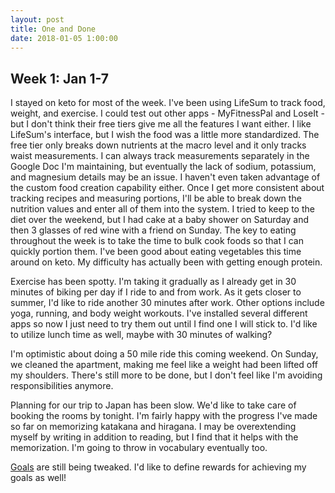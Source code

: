 ```yaml
---
layout: post
title: One and Done
date: 2018-01-05 1:00:00
---
```


## Week 1: Jan 1-7

I stayed on keto for most of the week.  I've been using LifeSum to track food, weight, and exercise.  I could test out other apps - MyFitnessPal and LoseIt - but I don't think their free tiers give me all the features I want either.  I like LifeSum's interface, but I wish the food was a little more standardized.  The free tier only breaks down nutrients at the macro level and it only tracks waist measurements.  I can always track measurements separately in the Google Doc I'm maintaining, but eventually the lack of sodium, potassium, and magnesium details may be an issue.  I haven't even taken advantage of the custom food creation capability either.  Once I get more consistent about tracking recipes and measuring portions, I'll be able to break down the nutrition values and enter all of them into the system.  I tried to keep to the diet over the weekend, but I had cake at a baby shower on Saturday and then 3 glasses of red wine with a friend on Sunday.  The key to eating throughout the week is to take the time to bulk cook foods so that I can quickly portion them.  I've been good about eating vegetables this time around on keto.  My difficulty has actually been with getting enough protein.

Exercise has been spotty.  I'm taking it gradually as I already get in 30 minutes of biking per day if I ride to and from work.  As it gets closer to summer, I'd like to ride another 30 minutes after work.  Other options include yoga, running, and body weight workouts.  I've installed several different apps so now I just need to try them out until I find one I will stick to.  I'd like to utilize lunch time as well, maybe with 30 minutes of walking?  

I'm optimistic about doing a 50 mile ride this coming weekend.  On Sunday, we cleaned the apartment, making me feel like a weight had been lifted off my shoulders.  There's still more to be done, but I don't feel like I'm avoiding responsibilities anymore.

Planning for our trip to Japan has been slow.  We'd like to take care of booking the rooms by tonight.  I'm fairly happy with the progress I've made so far on memorizing katakana and hiragana.  I may be overextending myself by writing in addition to reading, but I find that it helps with the memorization.  I'm going to throw in vocabulary eventually too.

[Goals](goals.html) are still being tweaked.  I'd like to define rewards for achieving my goals as well!
